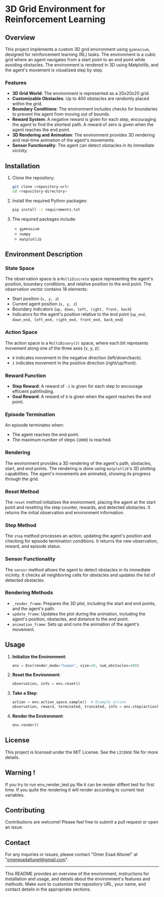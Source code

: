 # 3D Grid Environment for Reinforcement Learning

## Overview

This project implements a custom 3D grid environment using `gymnasium`, designed for reinforcement learning (RL) tasks. The environment is a cubic grid where an agent navigates from a start point to an end point while avoiding obstacles. The environment is rendered in 3D using Matplotlib, and the agent's movement is visualized step by step.

### Features

- **3D Grid World**: The environment is represented as a 20x20x20 grid.
- **Customizable Obstacles**: Up to 400 obstacles are randomly placed within the grid.
- **Boundary Conditions**: The environment includes checks for boundaries to prevent the agent from moving out of bounds.
- **Reward System**: A negative reward is given for each step, encouraging the agent to find the shortest path. A reward of zero is given when the agent reaches the end point.
- **3D Rendering and Animation**: The environment provides 3D rendering and real-time animation of the agent's movements.
- **Sensor Functionality**: The agent can detect obstacles in its immediate vicinity.

## Installation

1. Clone the repository:
   ```bash
   git clone <repository-url>
   cd <repository-directory>
   ```

2. Install the required Python packages:
   ```bash
   pip install -r requirements.txt
   ```

3. The required packages include:
   - `gymnasium`
   - `numpy`
   - `matplotlib`

## Environment Description

### State Space

The observation space is a `MultiDiscrete` space representing the agent's position, boundary conditions, and relative position to the end point. The observation vector contains 18 elements:
- Start position (`x, y, z`)
- Current agent position (`x, y, z`)
- Boundary indicators (`up, down, left, right, front, back`)
- Indicators for the agent's position relative to the end point (`up_end, down_end, left_end, right_end, front_end, back_end`)

### Action Space

The action space is a `MultiBinary(3)` space, where each bit represents movement along one of the three axes (x, y, z):
- `0` indicates movement in the negative direction (left/down/back).
- `1` indicates movement in the positive direction (right/up/front).

### Reward Function

- **Step Reward**: A reward of `-1` is given for each step to encourage efficient pathfinding.
- **Goal Reward**: A reward of `0` is given when the agent reaches the end point.

### Episode Termination

An episode terminates when:
- The agent reaches the end point.
- The maximum number of steps (`1000`) is reached.

### Rendering

The environment provides a 3D rendering of the agent's path, obstacles, start, and end points. The rendering is done using `matplotlib`'s 3D plotting capabilities. The agent's movements are animated, showing its progress through the grid.

### Reset Method

The `reset` method initializes the environment, placing the agent at the start point and resetting the step counter, rewards, and detected obstacles. It returns the initial observation and environment information.

### Step Method

The `step` method processes an action, updating the agent's position and checking for episode termination conditions. It returns the new observation, reward, and episode status.

### Sensor Functionality

The `sensor` method allows the agent to detect obstacles in its immediate vicinity. It checks all neighboring cells for obstacles and updates the list of detected obstacles.

### Rendering Methods

- `_render_frame`: Prepares the 3D plot, including the start and end points, and the agent's path.
- `update_frame`: Updates the plot during the animation, including the agent's position, obstacles, and distance to the end point.
- `animation_frame`: Sets up and runs the animation of the agent's movement.

## Usage

1. **Initialize the Environment**:
   ```python
   env = Env(render_mode="human", size=20, num_obstacles=400)
   ```

2. **Reset the Environment**:
   ```python
   observation, info = env.reset()
   ```

3. **Take a Step**:
   ```python
   action = env.action_space.sample()  # Example action
   observation, reward, terminated, truncated, info = env.step(action)
   ```

4. **Render the Environment**:
   ```python
   env.render()
   ```

## License

This project is licensed under the MIT License. See the `LICENSE` file for more details.

## Warning !

If you try to run env_render_test.py file it can be render diffent test for first time. If you quite the rendering it will render according to current test variables.

## Contributing

Contributions are welcome! Please feel free to submit a pull request or open an issue.

## Contact

For any inquiries or issues, please contact "Omer Esad Altunel" at "omeresadaltunel@gmail.com".

---

This README provides an overview of the environment, instructions for installation and usage, and details about the environment's features and methods. Make sure to customize the repository URL, your name, and contact details in the appropriate sections.
